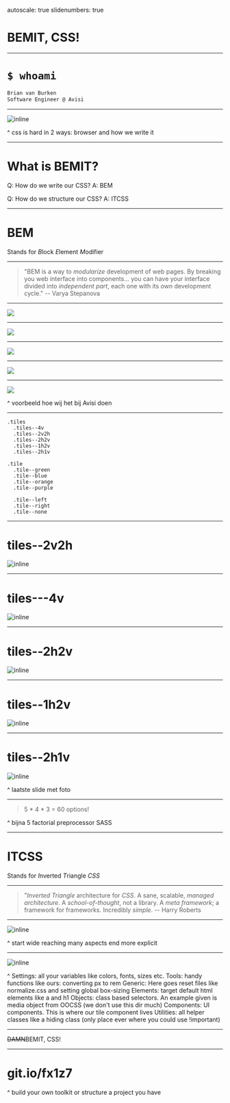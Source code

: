autoscale: true
slidenumbers: true

# BEMIT, CSS!

---

# `$ whoami`

```bash
Brian van Burken
Software Engineer @ Avisi
```

---

![inline](assets/css_family_guy.gif)

^ css is hard in 2 ways: browser and how we write it

---

# What is BEMIT?

Q: How do we write our CSS?
A: BEM

Q: How do we structure our CSS?
A: ITCSS

---

# BEM

Stands for *B*lock *E*lement *M*odifier

---

> "BEM is a way to *modularize* development of web pages. By breaking you web interface into components... you can have your interface divided into *independent part*, each one with its own development cycle."
-- Varya Stepanova

---

![](assets/minifig__blue.png)

---

![](assets/minifig__red.png)

---

![](assets/minifig__blue--red.png)

---

![](assets/minifig__batman.png)

---

![](assets/avisi.png)

^ voorbeeld hoe wij het bij Avisi doen

---

```
.tiles
  .tiles--4v
  .tiles--2v2h
  .tiles--2h2v
  .tiles--1h2v
  .tiles--2h1v

.tile
  .tile--green
  .tile--blue
  .tile--orange
  .tile--purple

  .tile--left
  .tile--right
  .tile--none
```

---

# tiles--2v2h
![inline](assets/tiles--2v2h.png)

---

# tiles---4v
![inline](assets/tiles--4v.png)

---

# tiles--2h2v
![inline](assets/tiles--2h2v.png)

---

# tiles--1h2v
![inline](assets/tiles--1h2v.png)

---

# tiles--2h1v
![inline](assets/tiles--2h1v.png)

^ laatste slide met foto

---

> 5 * 4 * 3 = 60 options!

^ bijna 5 factorial
  preprocessor SASS
  

---

# ITCSS

Stands for *I*nverted *T*riangle *CSS*

---

> "*Inverted Triangle* architecture for *CSS*. A sane, scalable, *managed architecture*. A *school-of-thought*, not a library. A *meta framework*; a framework for frameworks. Incredibly *simple*.
-- Harry Roberts

---

![inline](assets/itcss-layers1.png)

^ start wide reaching many aspects 
  end more explicit

---

![inline](assets/itcss-layers2.png)

^ Settings: all your variables like colors, fonts, sizes etc.
  Tools: handy functions like ours: converting px to rem
  Generic: Here goes reset files like normalize.css and setting global box-sizing
  Elements: target default html elements like a and h1
  Objects: class based selectors. An example given is media object from OOCSS (we don't use this dir much)
  Components: UI components. This is where our tile component lives
  Utilities: all helper classes like a hiding class (only place ever where you could use !important)

---

~~DAMN~~BEMIT, CSS!

---

# git.io/fx1z7

^ build your own toolkit or structure a project you have
